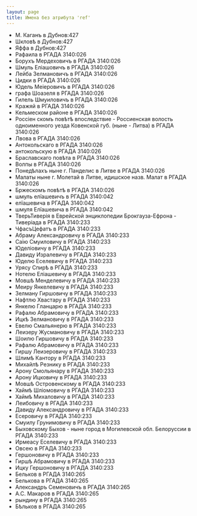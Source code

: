 ```yaml
---
layout: page
title: Имена без атрибута 'ref'
---
```


- М. Каганъ в Дубнов:427
- Шкловѣ в Дубнов:427
- Яффа в Дубнов:427
- Рафаила в РГАДА 3140:026
- Борухъ Мердеховичъ в РГАДА 3140:026
- Шмуль Еліашовичъ в РГАДА 3140:026
- Лейба Зелмановичъ в РГАДА 3140:026
- Цидки в РГАДА 3140:026
- Юдель Меіеровичъ в РГАДА 3140:026
- графа Шоазеля в РГАДА 3140:026
- Гилель Шмуиловичъ в РГАДА 3140:026
- Кражяй в РГАДА 3140:026
- Кельмеском
          районе в РГАДА 3140:026
- Россіен  скомъ повѣтѣ впоследствие - Россиенская волость одноименного уезда Ковенской губ. (ныне -
          Литва) в РГАДА 3140:026
- Лвова в РГАДА 3140:026
- Антокольскаго в РГАДА 3140:026
- антокольскую в РГАДА 3140:026
- Браславскаго повѣта в РГАДА 3140:026
- Волпы в РГАДА 3140:026
- Понедѣлахъ ныне г. Панделис в Литве  в РГАДА 3140:026
- Малаты ныне г. Молетай в Литве, идишское назв.
          Малат в РГАДА 3140:026
- Бржескомъ повѣтѣ в РГАДА 3140:026
- шмуль елїашевичъ в РГАДА 3140:042
- елїашевича в РГАДА 3140:042
- шмуля Елїашевича в РГАДА 3140:042
- ТверьТиверія в Еврейской энциклопедии
      Брокгауза-Ефрона - Тиверіада в РГАДА 3140:233
- ЧфасъЦефатъ в РГАДА 3140:233
- Абраму Александровичу в РГАДА 3140:233
- Саію Смуиловичу в РГАДА 3140:233
- Юделіовичу в РГАДА 3140:233
- Давиду Изралевичу в РГАДА 3140:233
- Юделю Еселевичу в РГАДА 3140:233
- Урясу Спирѣ в РГАДА 3140:233
- Нотелю Еліашевичу в РГАДА 3140:233
- Мовшѣ Менделевичу в РГАДА 3140:233
- Меиру Янкелевичу в РГАДА 3140:233
- Зелману Гиршовичу в РГАДА 3140:233
- Нафтлю Хвастару в РГАДА 3140:233
- Янкелю Гланцарю в РГАДА 3140:233
- Рафалю Абрамовичу в РГАДА 3140:233
- Ицкѣ Зелмановичу в РГАДА 3140:233
- Евелю Смальянерю в РГАДА 3140:233
- Леизеру Жусмановичу в РГАДА 3140:233
- Шоилю Гиршовичу в РГАДА 3140:233
- Рафалю Абрамовичу в РГАДА 3140:233
- Гиршу Леизеровичу в РГАДА 3140:233
- Шлимѣ Кантору в РГАДА 3140:233
- Михайлѣ Резнику в РГАДА 3140:233
- Арону Смольянару в РГАДА 3140:233
- Арону Ицковичу в РГАДА 3140:233
- Мовшѣ Островенскому в РГАДА 3140:233
- Хаймѣ Шліомовичу в РГАДА 3140:233
- Хаймѣ Михаловичу в РГАДА 3140:233
- Леибовичу в РГАДА 3140:233
- Давиду Александровичу в РГАДА 3140:233
- Есеровичу в РГАДА 3140:233
- Смуилу Грунимовичу в РГАДА 3140:233
- Быховскому Быхов - ныне город в Могилевской обл. Белоруссии в РГАДА 3140:233
- Ирмеасу Еселевичу в РГАДА 3140:233
- Овсею в РГАДА 3140:233
- Гершоновичу в РГАДА 3140:233
- Гиршѣ Абрамовичу в РГАДА 3140:233
- Ицку Гершоновичу в РГАДА 3140:233
- Бельков в РГАДА 3140:265
- Белькова в РГАДА 3140:265
- Александръ Семеновичъ в РГАДА 3140:265
- А.С. Макаров в РГАДА 3140:265
- рындину в РГАДА 3140:265
- Бѣльков в РГАДА 3140:265

